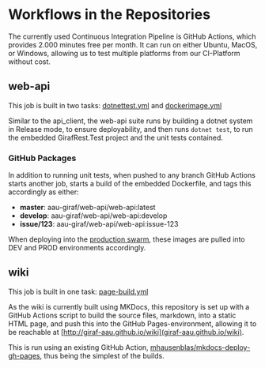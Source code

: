 # Workflows in the Repositories

The currently used Continuous Integration Pipeline is GitHub Actions, which provides
2.000 minutes free per month. It can run on either Ubuntu, MacOS, or Windows, allowing
us to test multiple platforms from our CI-Platform without cost.

<!--
## weekplanner
The weekplanner is built in 4 jobs from the same workflow: [main.yml](https://github.com/aau-giraf/weekplanner/blob/develop/.github/workflows/main.yml)

   - `build-and-test-android`
   - `build-and-test-ios`
   - `deploy-to-playstore`
   - `deploy-to-appstore`

### Android

Given these jobs, the `build-and-test-android` job runs `flutter test` and
`flutter build appbundle`, on all platforms, and produces an appbundle file.

This bundle is ready for upload to Google Play Store, in the
`deploy-to-playstore`-task that only runs on master.

### iOS

Builds to iOS requires Xcode to build dependency, so the task `build-and-test-ios`
only runs on MacOS, and produces an `app.ipa`-file, iOS App Store Package.

This file is then prepared for `deploy-to-appstore`, which uploads the build to
our App Store Connect-account, which can be pushed to internal test, or into release
state. This task also runs only on `master`-branch.

 -->

## web-api

This job is built in two tasks: [dotnettest.yml](https://github.com/aau-giraf/web-api/blob/develop/.github/workflows/dotnettest.yml)
and [dockerimage.yml](https://github.com/aau-giraf/web-api/blob/develop/.github/workflows/dockerimage.yml)

Similar to the api_client, the web-api suite runs by building a dotnet system in
Release mode, to ensure deployability, and then runs `dotnet test`, to run the embedded
GirafRest.Test project and the unit tests contained.

### GitHub Packages

In addition to running unit tests, when pushed to any branch GitHub Actions starts
another job, starts a build of the embedded Dockerfile, and tags this accordingly
as either:

- **master**: aau-giraf/web-api/web-api:latest
- **develop**: aau-giraf/web-api/web-api:develop
- **issue/123**: aau-giraf/web-api/web-api:issue-123

When deploying into the [production swarm](../../server_administration/PracticalDocker),
these images are pulled into DEV and PROD environments accordingly.

## wiki

This job is built in one task: [page-build.yml](https://github.com/aau-giraf/wiki/blob/master/.github/workflows/page-build.yml)

As the wiki is currently built using MKDocs, this repository is set up with a GitHub
Actions script to build the source files, markdown, into a static HTML page, and
push this into the GitHub Pages-environment, allowing it to be reachable at [http://giraf-aau.github.io/wiki](giraf-aau.github.io/wiki).

This is run using an existing GitHub Action, [mhausenblas/mkdocs-deploy-gh-pages](https://github.com/mhausenblas/mkdocs-deploy-gh-pages),
thus being the simplest of the builds.
